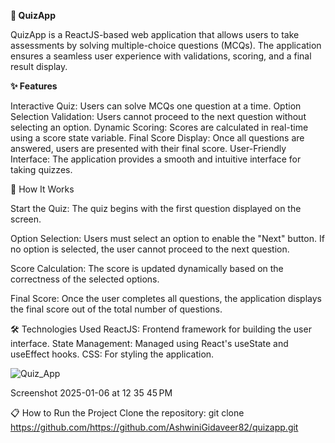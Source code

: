 **🎯 QuizApp**

QuizApp is a ReactJS-based web application that allows users to take assessments by solving multiple-choice questions (MCQs). The application ensures a seamless user experience with validations, scoring, and a final result display.

**✨ Features**

Interactive Quiz: Users can solve MCQs one question at a time.
Option Selection Validation: Users cannot proceed to the next question without selecting an option.
Dynamic Scoring: Scores are calculated in real-time using a score state variable.
Final Score Display: Once all questions are answered, users are presented with their final score.
User-Friendly Interface: The application provides a smooth and intuitive interface for taking quizzes.

🚀 How It Works

Start the Quiz:
The quiz begins with the first question displayed on the screen.

Option Selection:
Users must select an option to enable the "Next" button.
If no option is selected, the user cannot proceed to the next question.

Score Calculation:
The score is updated dynamically based on the correctness of the selected options.

Final Score:
Once the user completes all questions, the application displays the final score out of the total number of questions.

🛠️ Technologies Used
ReactJS: Frontend framework for building the user interface.
State Management: Managed using React's useState and useEffect hooks.
CSS: For styling the application.

![Quiz_App](https://github.com/user-attachments/assets/1950c542-e7ea-4781-903f-b09b1250270a)

Screenshot 2025-01-06 at 12 35 45 PM

📋 How to Run the Project
Clone the repository:
git clone https://github.com/https://github.com/AshwiniGidaveer82/quizapp.git
